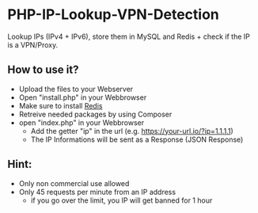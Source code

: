 # PHP-IP-Lookup-VPN-Detection
Lookup IPs (IPv4 + IPv6), store them in MySQL and Redis + check if the IP is a VPN/Proxy.

## How to use it?
- Upload the files to your Webserver
- Open "install.php" in your Webbrowser
- Make sure to install [Redis](https://github.com/redis/redis)
- Retreive needed packages by using Composer
- open "index.php" in your Webbrowser
    - Add the getter "ip" in the url (e.g. https://your-url.io/?ip=1.1.1.1)
    - The IP Informations will be sent as a Response (JSON Response)

## Hint:
- Only non commercial use allowed
- Only 45 requests per minute from an IP address
    - if you go over the limit, you IP will get banned for 1 hour